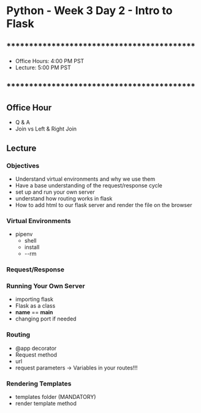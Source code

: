 # Python - Week 3 Day 2 - Intro to Flask 
        
## ******************************************

- Office Hours:  4:00 PM PST
- Lecture:       5:00 PM PST

## ******************************************

## Office Hour

- Q & A
- Join vs Left & Right Join

## Lecture

### Objectives

- Understand virtual environments and why we use them
- Have a base understanding of the request/response cycle
- set up and run your own server
- understand how routing works in flask
- How to add html to our flask server and render the file on the browser

### Virtual Environments

- pipenv
    - shell
    - install
    - --rm

### Request/Response

### Running Your Own Server

- importing flask
- Flask as a class
- __name__ == __main__
- changing port if needed

### Routing

- @app decorator
- Request method
- url
- request parameters -> Variables in your routes!!!


### Rendering Templates

- templates folder (MANDATORY)
- render template method
